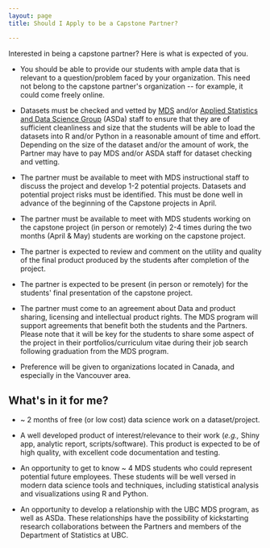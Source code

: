```yaml
---
layout: page
title: Should I Apply to be a Capstone Partner?

---
```


Interested in being a capstone partner? Here is what is expected of you.

- You should be able to provide our students with ample data that is relevant to a question/problem faced by your organization. This need not belong to the capstone partner's organization -- for example, it could come freely online.


- Datasets must be checked and vetted by [MDS](https://ubc-mds.github.io/) and/or [Applied Statistics and Data Science Group](http://asda.stat.ubc.ca/) (ASDa) staff to ensure that they are of sufficient cleanliness and size that the students will be able to load the datasets into R and/or Python in a reasonable amount of time and effort. Depending on the size of the dataset and/or the amount of work, the Partner may have to pay MDS and/or ASDA staff for dataset checking and vetting.

- The partner must be available to meet with MDS instructional staff to discuss the project and develop 1-2 potential projects. Datasets and potential project risks must be identified. This must be done well in advance of the beginning of the Capstone projects in April.

- The partner must be available to meet with MDS students working on the capstone project (in person or remotely) 2-4 times during the two months (April & May) students are working on the capstone project.

- The partner is expected to review and comment on the utility and quality of the final product produced by the students after completion of the project.

- The partner is expected to be present (in person or remotely) for the students' final presentation of the capstone project.

- The partner must come to an agreement about Data and product sharing, licensing and intellectual product rights. The MDS program will support agreements that benefit both the students and the Partners. Please note that it will be key for the students to share some aspect of the project in their portfolios/curriculum vitae during their job search following graduation from the MDS program.

- Preference will be given to organizations located in Canada, and especially in the Vancouver area.

## What's in it for me?

- ~ 2 months of free (or low cost) data science work on a dataset/project.

- A well developed product of interest/relevance to their work (*e.g.,* Shiny app, analytic report, scripts/software). This product is expected to be of high quality, with excellent code documentation and testing.

- An opportunity to get to know ~ 4 MDS students who could represent potential future employees. These students will be well versed in modern data science tools and techniques, including statistical analysis and visualizations using R and Python.

- An opportunity to develop a relationship with the UBC MDS program, as well as ASDa. These relationships have the possibility of kickstarting research collaborations between the Partners and members of the Department of Statistics at UBC.

